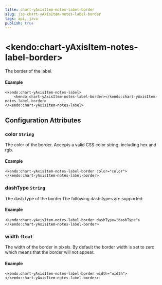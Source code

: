 ```yaml
---
title: chart-yAxisItem-notes-label-border
slug: jsp-chart-yAxisItem-notes-label-border
tags: api, java
publish: true
---
```


# \<kendo:chart-yAxisItem-notes-label-border\>

The border of the label.

#### Example
    <kendo:chart-yAxisItem-notes-label>
        <kendo:chart-yAxisItem-notes-label-border></kendo:chart-yAxisItem-notes-label-border>
    </kendo:chart-yAxisItem-notes-label>

## Configuration Attributes

### color `String`

The color of the border. Accepts a valid CSS color string, including hex and rgb.

#### Example
    <kendo:chart-yAxisItem-notes-label-border color="color">
    </kendo:chart-yAxisItem-notes-label-border>

### dashType `String`

The dash type of the border.The following dash types are supported:

#### Example
    <kendo:chart-yAxisItem-notes-label-border dashType="dashType">
    </kendo:chart-yAxisItem-notes-label-border>

### width `float`

The width of the border in pixels. By default the border width is set to zero which means that the border will not appear.

#### Example
    <kendo:chart-yAxisItem-notes-label-border width="width">
    </kendo:chart-yAxisItem-notes-label-border>

